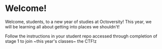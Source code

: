 # Welcome!

Welcome, students, to a new year of studies at Octoversity! This year, we will be learning all about getting into places we shouldn't!

Follow the instructions in your student repo accessed through completion of stage 1 to join ~this year's classes~ the CTF!z
